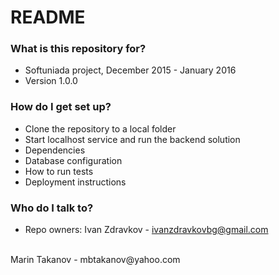 # README #

### What is this repository for? ###

* Softuniada project, December 2015 - January 2016
* Version 1.0.0

### How do I get set up? ###

* Clone the repository to a local folder
* Start localhost service and run the backend solution
* Dependencies
* Database configuration
* How to run tests
* Deployment instructions

### Who do I talk to? ###

* Repo owners:
Ivan Zdravkov - ivanzdravkovbg@gmail.com
<br>
Marin Takanov - mbtakanov@yahoo.com